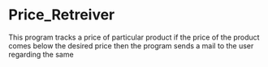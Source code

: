 # Price_Retreiver
This program tracks a price of particular product
if the price of the product comes below the desired price
then the program sends a mail to the user regarding the same
